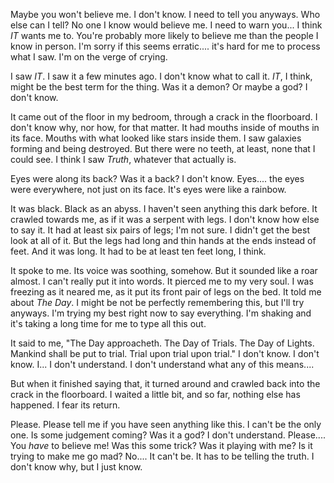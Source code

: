 Maybe you won't believe me. I don't know. I need to tell you anyways. Who else can I tell? No one I know would believe me. I need to warn you... I think *IT* wants me to. You're probably more likely to believe me than the people I know in person. I'm sorry if this seems erratic.... it's hard for me to process what I saw. I'm on the verge of crying.

I saw *IT*. I saw it a few minutes ago. I don't know what to call it. *IT*, I think, might be the best term for the thing. Was it a demon? Or maybe a god? I don't know.

It came out of the floor in my bedroom, through a crack in the floorboard. I don't know why, nor how, for that matter. It had mouths inside of mouths in its face. Mouths with what looked like stars inside them. I saw galaxies forming and being destroyed. But there were no teeth, at least, none that I could see. I think I saw *Truth*, whatever that actually is.

Eyes were along its back? Was it a back? I don't know. Eyes....  the eyes were everywhere, not just on its face. It's eyes were like a rainbow. 

It was black. Black as an abyss. I haven't seen anything this dark before. It crawled towards me, as if it was a serpent with legs. I don't know how else to say it. It had at least six pairs of legs; I'm not sure. I didn't get the best look at all of it. But the legs had long and thin hands at the ends instead of feet. And it was long. It had to be at least ten feet long, I think.

It spoke to me. Its voice was soothing, somehow. But it sounded like a roar almost. I can't really put it into words. It pierced me to my very soul. I was freezing as it neared me, as it put its front pair of legs on the bed. It told me about *The Day*. I might be not be perfectly remembering this, but I'll try anyways. I'm trying my best right now to say everything. I'm shaking and it's taking a long time for me to type all this out.

It said to me, "The Day approacheth. The Day of Trials. The Day of Lights. Mankind shall be put to trial. Trial upon trial upon trial." I don't know. I don't know. I... I don't understand. I don't understand what any of this means....

But when it finished saying that, it turned around and crawled back into the crack in the floorboard. I waited a little bit, and so far, nothing else has happened. I fear its return.

Please. Please tell me if you have seen anything like this. I can't be the only one. Is some judgement coming? Was it a god? I don't understand. Please.... You *have* to believe me! Was this some trick? Was it playing with me? Is it trying to make me go mad? No.... It can't be. It has to be telling the truth. I don't know why, but I just know.
